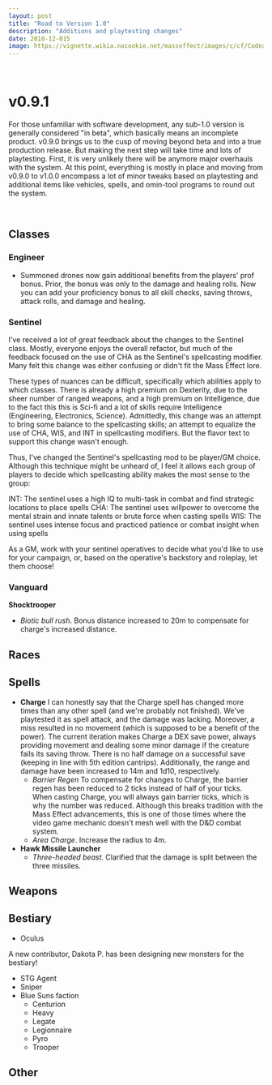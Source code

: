 ```yaml
---
layout: post
title: "Road to Version 1.0"
description: "Additions and playtesting changes"
date: 2018-12-015
image: https://vignette.wikia.nocookie.net/masseffect/images/c/cf/Codex_ME_-_FTL_Drive.png/revision/latest?cb=20140820095603&format=original
---
```


<br>

# v0.9.1

For those unfamiliar with software development, any sub-1.0 version is generally considered "in beta", which basically means
an incomplete product. v0.9.0 brings us to the cusp of moving beyond beta and into a true production release. But making
the next step will take time and lots of playtesting. First, it is very unlikely there will be anymore major overhauls
with the system. At this point, everything is mostly in place and moving from v0.9.0 to v1.0.0 encompass a lot of minor
tweaks based on playtesting and additional items like vehicles, spells, and omin-tool programs to round out the system.  

<br>

## Classes

### Engineer
- Summoned drones now gain additional benefits from the players' prof bonus. Prior, the bonus was only to the damage and 
healing rolls. Now you can add your proficiency bonus to all skill checks, saving throws, attack rolls, and damage and healing.

### Sentinel
I've received a lot of great feedback about the changes to the Sentinel class. Mostly, everyone enjoys the overall refactor,
but much of the feedback focused on the use of CHA as the Sentinel's spellcasting modifier. Many felt this change was either
confusing or didn't fit the Mass Effect lore.

These types of nuances can be difficult, specifically which abilities apply to which classes. There is already a high premium
on Dexterity, due to the sheer number of ranged weapons, and a high premium on Intelligence, due to the fact this this is
Sci-fi and a lot of skills require Intelligence (Engineering, Electronics, Science). Admittedly, this change was an attempt 
to bring some balance to the spellcasting skills; an attempt to equalize the use of CHA, WIS, and INT in spellcasting modifiers.
But the flavor text to support this change wasn't enough.

Thus, I've changed the Sentinel's spellcasting mod to be player/GM choice. Although this technique might be unheard of,
I feel it allows each group of players to decide which spellcasting ability makes the most sense to the group:

INT: The sentinel uses a high IQ to multi-task in combat and find strategic locations to place spells
CHA: The sentinel uses willpower to overcome the mental strain and innate talents or brute force when casting spells
WIS: The sentinel uses intense focus and practiced patience or combat insight when using spells

As a GM, work with your sentinel operatives to decide what you'd like to use for your campaign, or, based on the operative's
backstory and roleplay, let them choose!

### Vanguard
__Shocktrooper__
- _Biotic bull rush_. Bonus distance increased to 20m to compensate for charge's increased distance.

## Races

## Spells
- __Charge__ I can honestly say that the Charge spell has changed more times than any other spell (and we're probably not finished). 
  We've playtested it as spell attack, and the damage was lacking. Moreover, a miss resulted in no movement (which is supposed 
  to be a benefit of the power). The current iteration makes Charge a DEX save power, always providing movement and dealing
  some minor damage if the creature fails its saving throw. There is no half damage on a successful save (keeping in line
  with 5th edition cantrips). Additionally, the range and damage have been increased to 14m and 1d10, respectively.
  - _Barrier Regen_ To compensate for changes to Charge, the barrier regen has been reduced to 2 ticks instead of half
      of your ticks. When casting Charge, you will always gain barrier ticks, which is why the number was reduced.
      Although this breaks tradition with the Mass Effect advancements, this is one of those times where the video game
      mechanic doesn't mesh well with the D&D combat system.
  - _Area Charge_. Increase the radius to 4m.
- __Hawk Missile Launcher__
  - _Three-headed beast_. Clarified that the damage is split between the three missiles.

## Weapons

## Bestiary

- Oculus

A new contributor, Dakota P. has been designing new monsters for the bestiary!
- STG Agent
- Sniper
- Blue Suns faction
  - Centurion
  - Heavy
  - Legate
  - Legionnaire
  - Pyro
  - Trooper



## Other

